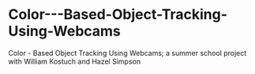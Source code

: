 # Color---Based-Object-Tracking-Using-Webcams
Color - Based Object Tracking Using Webcams; a summer school project with William Kostuch and Hazel Simpson
